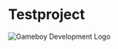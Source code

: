 # Testproject
![Gameboy Development Logo](https://github.com/gameboybenutzer/Testproject/blob/main/logo.png?raw=true)
